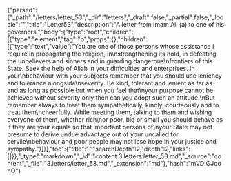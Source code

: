 {"parsed":{"_path":"/letters/letter_53","_dir":"letters","_draft":false,"_partial":false,"_locale":"","title":"Letter53","description":"A letter from Imam Ali (a) to one of his governors.","body":{"type":"root","children":[{"type":"element","tag":"p","props":{},"children":[{"type":"text","value":"You are one of those persons whose assistance I require in propagating the religion, in\nstrengthening its hold, in defeating the unbelievers and sinners and in guarding dangerous\nfrontiers of this State. Seek the help of Allah in your difficulties and enterprises. In your\nbehaviour with your subjects remember that you should use leniency and tolerance alongside\nseverity. Be kind, tolerant and lenient as far as and as long as possible but when you feel that\nyour purpose cannot be achieved without severity only then can you adopt such an attitude.\nBut remember always to treat them sympathetically, kindly, courteously and to treat them\ncheerfully. While meeting them, talking to them and wishing everyone of them, whether rich\nor poor, big or small you should behave as if they are your equals so that important persons of\nyour State may not presume to derive undue advantage out of your uncalled for servile\nbehaviour and poor people may not lose hope in your justice and sympathy."}]}],"toc":{"title":"","searchDepth":2,"depth":2,"links":[]}},"_type":"markdown","_id":"content:3.letters:letter_53.md","_source":"content","_file":"3.letters/letter_53.md","_extension":"md"},"hash":"mVDIGJdohO"}